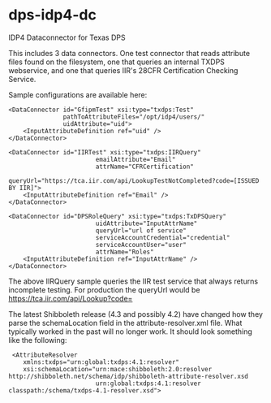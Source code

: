 # dps-idp4-dc
IDP4 Dataconnector for Texas DPS

This includes 3 data connectors.  One test connector that reads attribute files found on the filesystem, one that queries an internal TXDPS webservice, and one that queries IIR's 28CFR Certification Checking Service.

Sample configurations are available here:

    <DataConnector id="GfipmTest" xsi:type="txdps:Test"
                   pathToAttributeFiles="/opt/idp4/users/"
                   uidAttribute="uid">
        <InputAttributeDefinition ref="uid" />
    </DataConnector>

    <DataConnector id="IIRTest" xsi:type="txdps:IIRQuery" 
                            emailAttribute="Email"
                            attrName="CFRCertification"
                            queryUrl="https://tca.iir.com/api/LookupTestNotCompleted?code=[ISSUED BY IIR]">
        <InputAttributeDefinition ref="Email" />
    </DataConnector>

    <DataConnector id="DPSRoleQuery" xsi:type="txdps:TxDPSQuery" 
                            uidAttribute="InputAttrName"
                            queryUrl="url of service"
                            serviceAccountCredential="credential"
                            serviceAccountUser="user"
                            attrName="Roles"
        <InputAttributeDefinition ref="InputAttrName" />
    </DataConnector>

The above IIRQuery sample queries the IIR test service that always returns incomplete testing.  For production the queryUrl would be https://tca.iir.com/api/Lookup?code=

The latest Shibboleth release (4.3 and possibly 4.2) have changed how they parse the schemaLocation field in the attribute-resolver.xml file.  What typically worked in the past will no longer work.  It should look something like the following:

     <AttributeResolver
        xmlns:txdps="urn:global:txdps:4.1:resolver"
        xsi:schemaLocation="urn:mace:shibboleth:2.0:resolver http://shibboleth.net/schema/idp/shibboleth-attribute-resolver.xsd
                            urn:global:txdps:4.1:resolver classpath:/schema/txdps-4.1-resolver.xsd">

    
